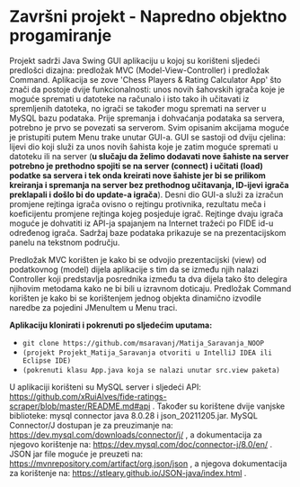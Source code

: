 # Završni projekt - Napredno objektno progamiranje

Projekt sadrži Java Swing GUI aplikaciju u kojoj su korišteni sljedeći predlošci dizajna: predložak MVC (Model-View-Controller) i predložak Command. Aplikacija se zove 'Chess Players & Rating Calculator App' što znači da postoje dvije funkcionalnosti: unos novih šahovskih igrača koje je moguće spremati u datoteke na računalo i isto tako ih učitavati iz spremljenih datoteka, no igrači se također mogu spremati na server u MySQL bazu podataka. Prije spremanja i dohvaćanja podataka sa servera, potrebno je prvo se povezati sa serverom. Svim opisanim akcijama moguće je pristupiti putem Menu trake unutar GUI-a. GUI se sastoji od dviju cjelina: lijevi dio koji služi za unos novih šahista koje je zatim moguće spremati u datoteku ili na server (**u slučaju da želimo dodavati nove šahiste na server potrebno je prethodno spojiti se na server (connect) i učitati (load) podatke sa servera i tek onda kreirati nove šahiste jer bi se prilikom kreiranja i spremanja na server bez prethodnog učitavanja, ID-ijevi igrača preklapali i došlo bi do update-a igrača**). Desni dio GUI-a služi za izračun promjene rejtinga igrača ovisno o rejtingu protivnika, rezultatu meča i koeficijentu promjene rejtinga kojeg posjeduje igrač. Rejtinge dvaju igrača moguće je dohvatiti iz API-ja spajanjem na Internet tražeći po FIDE id-u određenog igrača. Sadržaj baze podataka prikazuje se na prezentacijskom panelu na tekstnom području. 

Predložak MVC korišten je kako bi se odvojio prezentacijski (view) od podatkovnog (model) dijela aplikacije s tim da se između njih nalazi Controller koji predstavlja posrednika između ta dva dijela tako što delegira njihovim metodama kako ne bi bili u izravnom doticaju.
Predložak Command korišten je kako bi se korištenjem jednog objekta dinamično izvodile naredbe za pojedini JMenuItem u Menu traci.

**Aplikaciju klonirati i pokrenuti po sljedećim uputama:**
  * ```git clone https://github.com/msaravanj/Matija_Saravanja_NOOP```
  * ```(projekt Projekt_Matija_Saravanja otvoriti u IntelliJ IDEA ili Eclipse IDE)```
  * ```(pokrenuti klasu App.java koja se nalazi unutar src.view paketa)```


U aplikaciji korišteni su MySQL server i sljedeći API: https://github.com/xRuiAlves/fide-ratings-scraper/blob/master/README.md#api .
Također su korištene dvije vanjske biblioteke: mysql connector java 8.0.28 i json_20211205.jar.
MySQL Connector/J dostupan je za preuzimanje na: https://dev.mysql.com/downloads/connector/j/ , a dokumentacija za njegovo korištenje na: https://dev.mysql.com/doc/connector-j/8.0/en/ .
JSON jar file moguće je preuzeti na: https://mvnrepository.com/artifact/org.json/json , a njegova dokumentacija za korištenje na: https://stleary.github.io/JSON-java/index.html .
